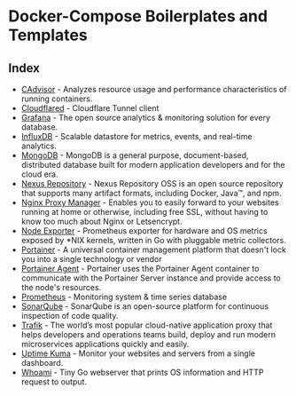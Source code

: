 # Docker-Compose Boilerplates and Templates

## Index

- [CAdvisor](https://github.com/chatreejs/boilerplates/tree/main/docker-compose/cadvisor) - Analyzes resource usage and performance characteristics of running containers.
- [Cloudflared](https://github.com/chatreejs/boilerplates/tree/main/docker-compose/cloudflared) - Cloudflare Tunnel client
- [Grafana](https://github.com/chatreejs/boilerplates/tree/main/docker-compose/grafana) - The open source analytics & monitoring solution for every database.
- [InfluxDB](https://github.com/chatreejs/boilerplates/tree/main/docker-compose/influxdb) - Scalable datastore for metrics, events, and real-time analytics.
- [MongoDB](https://github.com/chatreejs/boilerplates/tree/main/docker-compose/mongodb) - MongoDB is a general purpose, document-based, distributed database built for modern application developers and for the cloud era.
- [Nexus Repository](https://github.com/chatreejs/boilerplates/tree/main/docker-compose/nexus) - Nexus Repository OSS is an open source repository that supports many artifact formats, including Docker, Java™, and npm.
- [Nginx Proxy Manager](https://github.com/chatreejs/boilerplates/tree/main/docker-compose/nginx-proxy-manager) - Enables you to easily forward to your websites running at home or otherwise, including free SSL, without having to know too much about Nginx or Letsencrypt.
- [Node Exporter](https://github.com/chatreejs/boilerplates/tree/main/docker-compose/node-exporter) - Prometheus exporter for hardware and OS metrics exposed by \*NIX kernels, written in Go with pluggable metric collectors.
- [Portainer](https://github.com/chatreejs/boilerplates/tree/main/docker-compose/portainer) - A universal container management platform that doesn't lock you into a single technology or vendor
- [Portainer Agent](https://github.com/chatreejs/boilerplates/tree/main/docker-compose/portainer-agent) - Portainer uses the Portainer Agent container to communicate with the Portainer Server instance and provide access to the node's resources.
- [Prometheus](https://github.com/chatreejs/boilerplates/tree/main/docker-compose/prometheus) - Monitoring system & time series database
- [SonarQube](https://github.com/chatreejs/boilerplates/tree/main/docker-compose/sonarqube) - SonarQube is an open-source platform for continuous inspection of code quality.
- [Trafik](https://github.com/chatreejs/boilerplates/tree/main/docker-compose/traefik) - The world’s most popular cloud-native application proxy that helps developers and operations teams build, deploy and run modern microservices applications quickly and easily.
- [Uptime Kuma](https://github.com/chatreejs/boilerplates/tree/main/docker-compose/uptime-kuma) - Monitor your websites and servers from a single dashboard.
- [Whoami](https://github.com/chatreejs/boilerplates/tree/main/docker-compose/whoami) - Tiny Go webserver that prints OS information and HTTP request to output.
